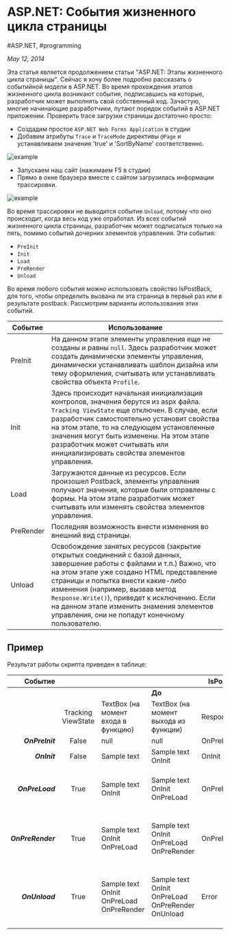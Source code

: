 # ASP.NET: События жизненного цикла страницы

#ASP.NET, #programming

_May 12, 2014_

Эта статья является продолжением статьи "ASP.NET: Этапы жизненного цикла страницы". Сейчас я хочу более подробно рассказать о событийной модели в ASP.NET. Во время прохождения этапов жизненного цикла возникают события, подписавшись на которые, разработчик может выполнять свой собственный код. Зачастую, многие начинающие разработчики, путают порядок событий в ASP.NET приложении. 
Проверить trace загрузки страницы достаточно просто:

* Создадим простое ```ASP.NET Web Forms Application``` в студии
* Добавим атрибуты ```Trace``` и ```TraceMode``` директивы ```@Page``` и устанавливаем значения 'true' и 'SortByName' соответственно.

![example](http://2.bp.blogspot.com/-t8kJhuvsFzY/U2dzRQx22fI/AAAAAAAABA4/joxV8eAvuIE/s1600/Untitled.png)


* Запускаем наш сайт (нажимаем F5 в студии)
* Прямо в окне браузера вместе с сайтом загрузилась информации трассировки.

![example](http://4.bp.blogspot.com/-6tgWMi1IZHk/U2d3K3cYC7I/AAAAAAAABBE/vDJc1nhg8FU/s1600/22.png)

Во время трассировки не выводится событие ```Unload```, потому что оно происходит, когда весь код уже отработал. Из всех событий жизненного цикла страницы, разработчик может подписаться только на пять, помимо событий дочерних элементов управления. Эти события: 

* ```PreInit```
* ```Init```
* ```Load```
* ```PreRender```
* ```Unload```

Во время любого события можно использовать свойство IsPostBack, для того, чтобы определить вызвана ли эта страница в первый раз или в результате postback. Рассмотрим варианты использования этих событий.

| Событие | Использование |
| ------ | ----------- |
| PreInit | На данном этапе элементы управления еще не созданы и равны ```null```. Здесь разработчик может создать динамически элементы управления, динамически устанавливать шаблон дизайна или тему оформления, считывать или устанавливать свойства объекта ```Profile```. |
| Init | Здесь происходит начальная инициализация контролов, значения берутся из aspx файла. ```Tracking ViewState``` еще отключен. В случае, если разработчик самостоятельно установит свойства на этом этапе, то на следующем установленные значения могут быть изменены. На этом этапе разработчик может считывать или инициализировать свойства элементов управления. |
| Load | Загружаются данные из ресурсов. Если произошел Postback, элементы управления получают значения, которые были отправлены с формы. На этом этапе разработчик может считывать или изменять свойства элементов управления. |
| PreRender | Последняя возможность внести изменения во внешний вид страницы. |
| Unload | Освобождение занятых ресурсов (закрытие открытых соединений с базой данных, завершение работы с файлами и т.п.) Важно, что на этом этапе уже создано HTML представление страницы и попытка внести какие-либо изменения (например, вызвав метод ```Response.Write()```), приведет к исключению. Если на данном этапе изменить знамения элементов управления, они не попадут конечному пользователю. |

## Пример

<script src="https://gist.github.com/greybax/d4147fb046cf9b3cf7d3.js"></script> 

Результат работы скрипта приведен в таблице:

| Событие |||| IsPostBack |||||
| --------: | :------: | -------- | -------- | -------- | -------- | -------- | -------- | -------- |
|||| **До** |||| **После** ||
|| Tracking ViewState | TextBox (на момент входа в функцию) | TextBox (на момент выхода из функции) | Response.Write | Tracking ViewState | TextBox (на момент входа в функцию) | TextBox (на момент выхода из функции) | Response.Write |
| ***OnPreInit*** | False | null | null | OnPreInit | False | null | null | OnPreInit |
| ***OnInit*** | False | Sample text | Sample text OnInit | OnInit | False | Sample text | Sample text OnInit | OnInit |
| ***OnPreLoad*** | True | Sample text OnInit | Sample text OnInit OnPreLoad | OnPreLoad | True | Sample text OnInit OnPreLoad OnPreRender | Sample text OnInit OnPreLoad OnPreRender OnPreLoad | OnPreLoad |
| ***OnPreRender*** | True | Sample text OnInit OnPreLoad | Sample text OnInit OnPreLoad OnPreRender | OnPreRender | True | Sample text OnInit OnPreLoad OnPreRender OnPreLoad | Sample text OnInit OnPreLoad OnPreRender OnPreLoad OnPreRender | OnPreRender |
| ***OnUnload*** | True | Sample text OnInit OnPreLoad OnPreRender | Sample text OnInit OnPreLoad OnPreRender OnUnload | Error | True | Sample text OnInit OnPreLoad OnPreRender OnPreLoad OnPreRender | Sample text OnInit OnPreLoad OnPreRender OnPreLoad OnPreRender OnUnload | Error |